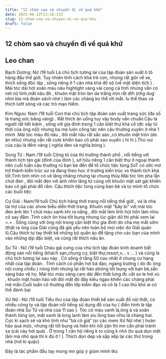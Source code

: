 ```yaml
---
title: "12 chòm sao và chuyến đi về quá khứ"
date: 2025-06-12T13:10:13Z
slug: 12-chom-sao-va-chuyen-di-ve-qua-khu
draft: false
---
```


## 12 chòm sao và chuyến đi về quá khứ

## Leo chan

Bạch Dương: Nữ /19 tuổi
Là chủ tịch tương lai của tập đoàn sản xuất ô tô hàng đầu thế giới. Tuy nhiên tính cách khá trẻ con, nhưng rất giỏi về xe, thích sống độc lập , sống riêng ở 1 căn nhà khá đồ sộ (về mặt diện tích ) . Mái tóc dài hơi xoăn màu nâu highlight vàng vài cọng cá tính nhưng vẫn có nét nữ tính,mắt nâu đỏ , khuôn mặt tròn làn da trắng mịn rất dth (nhg dug` nhìn bìa mà đoán sách nhé ) làm các chàng ko thể rời mắt. Iu thể thao và thích lướt sóng và các trò mạo hiểm.
 
Kim Ngưu: Nam /19 tuổi
Con trai chủ tịch tập đoàn sản xuất trang sức (đa số là trang sức bằng vàng) . Rất thích ăn uống tuy vậy body vẫn chuẩn.Cậu là người rất tiết kiệm , sống với gia đình trong 1 căn biệt thự khá cổ (đc xây từ thời của ông nội) nhưng ba mẹ luôn công tác nên cậu thường xuyên ở nhà 1 mình .Mái tóc màu đỏ nâu , đôi mắt nâu rất sắc sảo ,có khuôn mặt tròn (do ăn nhìu) nhưng vẫn rất cute khiến bao cô phải xao xuyến ( hì hì ).Thú vui của cậu là đếm vàng ( nghĩa đen và nghĩa bóng ).
 
Song Tử : Nam /19 tuổi
Công tử của thị trưởng thành phố , nổi tiếng với thành tích tán gái (đỉnh của đỉnh ), sở hữu riêng 1 căn biệt thự ở ngoại thành nên cuối tuần cậu thường rủ bạn bè đến để tổ chức tiệc tùng.SoT có ước mơ trở thành kiến trúc sư và đang theo học ở trường kiến trúc vs thành tích khá tốt.Tính tình nhìn có vẻ lăng nhăng nhưng lại chung thủy.Mái tóc tím pha lẫn chút đen , đôi mắt đen với ánh nhìn lãng tử cùng với khuôn mặt sát gái khiến bao cô gái phải đổ rầm. Cậu thích tiệc tùng cùng bạn bè và tự mình tổ chức các buổi tiệc
 
Cự Giải : Nam/19 tuổi
Chủ tịch hãng thời trang nổi tiếng thế giới , và là nhà tài trợ của các show biểu diễn thởi trang. Khuôn mặt “bây bi” với mái tóc đen ánh lên 1 chút màu xanh khi ra nắng , đôi mắt lém lỉnh hút hồn làm nhìu cô say đắm .Tính cách ôn hòa tốt bụng nhưng lúc giận dữ thì phải xem lại =.= . Sống cùng với ông nội trong căn biệt thự gia đình do cha mẹ mất sớm (thật ra ông của Giải cũng đã già yếu nên toàn bộ mọi việc do Giải quản lí).Cậu thích tự tay thiết kế những bộ quần áo để tặng cho các bạn của mình vào những dịp đặc biệt, và cũng rất thích nấu ăn.
 
Sư Tử : Nữ /19 tuổi
Cháu gái cưng của chủ tịch tập đoàn kinh doanh bất động sản nổi tiếng (khách sạn,chung cư, biệt thự,resort,v… v … ) và cũng là chủ tịch tương lai sau này . Cô sống ở tầng 50 cao nhất ở chung cư hạng nhất của tập đoàn . Tính cách có phần hơi bá đạo, ngang bướng ( do đc ông nội cưng chiều ) nóng tính nhưng lại rất hào phóng tốt bụng với bạn bè,sẵn sàng bảo vệ họ. Mái tóc màu vàng cam dài đến thắt lưng đc cắt so le hơi xù , khuôn mặt hoàn hảo với đôi mắt đỏ đầy kiêu ngạo khiến các chàng phải mê mẩn.Cuối tuần cô thường đến lớp kiếm đạo và cô là 1 cao thủ khó ai có thể đánh bại
 
Xử Nữ : Nữ /19 tuổi
Tiểu thư của tập đoàn thiết kế sản xuất đồ nội thất, có nhiều công ty và tập đoàn nổi tiếng sử dụng đồ của họ ( điển hình là tập đoàn nhà Sư Tử và nhà của 11 sao ). Tóc cô màu xanh lá,óng ả và xoăn thành từng lọn, mắt xanh lá long lanh làm xiu lòng bao nhiu là chàng trai. Cực kì sạch sẽ và khó tính như “bà cô già” (sr các mem Xử Nữ nhé  ) hoàn hảo quá mức, nhưng rất tốt bụng và hiền khi nổi zận thì mn cần phải tránh xa (cái này hơi quá) . Ở trong 1 căn hộ riêng k to cũng k nhỏ (to quá dọn mệt lắm mà nhỏ quá thì k đủ ở ! ). Thích dọn dẹp và sắp xếp lại các thứ trong nhà (hơi kì quặc)
 
Đây là tác phẩm đầu tay mong mn góp ý giùm mình tks